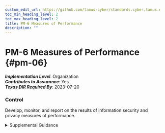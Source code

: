 ```yaml
---
custom_edit_url: https://github.com/tamus-cyber/standards.cyber.tamus.edu/tree/main/static/content/tamus.edu/TAMUS_profile.xml
toc_min_heading_level: 2
toc_max_heading_level: 2
title: PM-6 Measures of Performance
description: ""
---
```


# PM-6 Measures of Performance {#pm-06}

_**Implementation Level**_: Organization\
_**Contributes to Assurance**_: Yes\
_**Texas DIR Required By**_: 2023-07-20

### Control

Develop, monitor, and report on the results of information security and privacy measures of performance.

<details>
  <summary>Supplemental Guidance</summary>

Measures of performance are outcome-based metrics used by an organization to measure the effectiveness or efficiency of the information security and privacy programs and the controls employed in support of the program. To facilitate security and privacy risk management, organizations consider aligning measures of performance with the organizational risk tolerance as defined in the risk management strategy.

</details>

